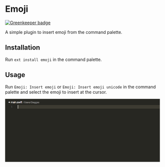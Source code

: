 # Emoji

[![Greenkeeper badge](https://badges.greenkeeper.io/Perkovec/Emoji.svg)](https://greenkeeper.io/)

A simple plugin to insert emoji from the command palette.

## Installation

Run ``ext install emoji`` in the command palette.

## Usage

Run ``Emoji: Insert emoji`` or ``Emoji: Insert emoji unicode`` in the command palette and select the emoji to insert at the cursor.

![Example](example.gif)
